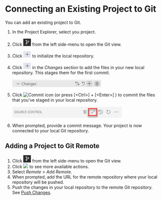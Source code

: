 <!-- loio0930e56885944a2dbef1bc98ac12b4f0 -->

# Connecting an Existing Project to Git

You can add an existing project to Git.

1.  In the Project Explorer, select you project.
2.  Click ![Open Git view](images/Open_Source_Control_view_abdab3a.png) from the left side-menu to open the Git view.
3.  Click ![Initialize repository icon](images/Git_Stage_changes_icon_67e32ee.png) to initialize the local repository.
4.  Click ![Add files](images/Git_Stage_changes_icon_67e32ee.png) in the *Changes* section to add the files in your new local repository. This stages them for the first commit.

    ![Changes section](images/Add_changes_icon_9d8513a.png)

5.  Click ![Commit icon](images/commit_icon_5792efe.png) \(or press  [<Ctrl\>\] + [<Enter\>\] \) to commit the files that you've staged in your local repository.

    ![Commit](images/commit_icon_60601cc.png)

6.  When prompted, provide a commit message. Your project is now connected to your local Git repository.



<a name="loio0930e56885944a2dbef1bc98ac12b4f0__section_v2h_tmc_lsb"/>

## Adding a Project to Git Remote

1.  Click ![Open Git view](images/Open_Source_Control_view_abdab3a.png) from the left side-menu to open the Git view.
2.  Click ![](images/more_actions_new_ab37e83.png) to see more available actions.
3.  Select *Remote* \> *Add Remote*.
4.  When prompted, add the URL for the remote repository where your local repository will be pushed.
5.  Push the changes in your local repository to the remote Git repository. See [Push Changes](push-changes-c1d3584.md).

